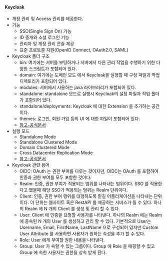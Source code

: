 #### Keycloak
- 계정 관리 및 Access 관리를 제공한다. 
- 기능
  - SSO(Single Sign On) 기능
  - ID 중개와 소셜 로그인 기능
  - 관리자 및 계정 관리 콘솔 제공
  - 표준 프로토콜 지원(OpenID Connect, OAuth2.0, SAML)
- Keycloak 폴더 구조
  - bin: 여기에는 서버를 부팅하거나 서버에서 다른 관리 작업을 수행하기 위한 다양한 스크립트가 포함되어 있다.
  - domain: 여기에는 도메인 모드 에서 Keycloak을 실행할 때 구성 파일과 작업 디렉토리가 포함되어 있다.
  - modules: 서버에서 사용하는 java 라이브러리가 포함되어 있다.
  - standalone: standalone 모드로 실행시 Keycloak의 설정 파일과 작업 폴더가 포함되어 있다.
  - standalone/deployments: Keycloak 에 대한 Extension 을 추가하는 공간이다.
  - themes: 로그인, 회원 가입 등의 UI 에 대한 파일이 포함되어 있다.
  - [참고-공식문서](https://www.keycloak.org/docs/latest/server_installation/#distribution-directory-structure)
- 실행 모드
  - Standalone Mode
  - Standalone Clustered Mode
  - Domain Clustered Mode
  - Cross Datacenter Replication Mode
  - [참고-공식문서](https://www.keycloak.org/docs/latest/server_installation/#_operating-mode)
- Keycloak 관련 용어
  - OIDC: OAuth 는 권한 부여를 다루는 것이지만, OIDC는 OAuth 를 포함하여 인증과 권한 부여를 모두 포함한 것이다.
  - Realm: 인증, 권한 부여가 적용되는 범위를 나타내는 범위이다. SSO 를 적용한다고 했을때 해당 SSO가 적용되는 범위는 Realm 단위이다.
  - Client: 인증, 권한 부여 행위를 대행하도록 맡길 어플리케이션을 나타내는 단위이다. 이 단위는 웹사이트 혹은 RestAPI 를 제공하는 서비스가 될 수 있다. 하나의 Realm 에 N 개의 Client 를 생성 및 관리 할 수 있다.
  - User: Client 에 인증을 요청할 사용자를 나타낸다. 하나의 Realm 에는 Realm 에 종속된 N 개의 User 를 생성하고 관리 할 수 있다. 기본적으로 User는 Username, Email, FirstName, LastName 으로 구성되어 있지만 Custom User Attribute 를 사용하면 사용자가 원하는 속성을 추가 할 수 있다.
  - Role: User 에게 부여할 권한 내용을 나타낸다.
  - Group: User 가 속할 수 있는 그룹이다. Group 에 Role 을 매핑할 수 있고 Group 에 속한 사용자는 권한을 상속 받게 된다.
